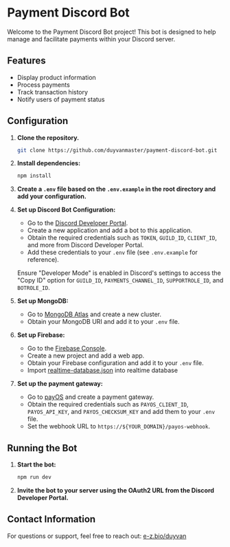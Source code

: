 # Payment Discord Bot

Welcome to the Payment Discord Bot project! This bot is designed to help manage and facilitate payments within your Discord server.

## Features

- Display product information
- Process payments
- Track transaction history
- Notify users of payment status

## Configuration

1. **Clone the repository.**

   ```sh
   git clone https://github.com/duyvanmaster/payment-discord-bot.git
   ```

2. **Install dependencies:**

   ```sh
   npm install
   ```

3. **Create a `.env` file based on the `.env.example` in the root directory and add your configuration.**

4. **Set up Discord Bot Configuration:**

   - Go to the [Discord Developer Portal](https://discord.com/developers/applications).
   - Create a new application and add a bot to this application.
   - Obtain the required credentials such as `TOKEN`, `GUILD_ID`, `CLIENT_ID`, and more from Discord Developer Portal.
   - Add these credentials to your `.env` file (see `.env.example` for reference).

   Ensure "Developer Mode" is enabled in Discord's settings to access the "Copy ID" option for `GUILD_ID`, `PAYMENTS_CHANNEL_ID`, `SUPPORTROLE_ID`, and `BOTROLE_ID`.

5. **Set up MongoDB:**

   - Go to [MongoDB Atlas](https://www.mongodb.com/cloud/atlas) and create a new cluster.
   - Obtain your MongoDB URI and add it to your `.env` file.

6. **Set up Firebase:**

   - Go to the [Firebase Console](https://console.firebase.google.com/).
   - Create a new project and add a web app.
   - Obtain your Firebase configuration and add it to your `.env` file.
   - Import [realtime-database.json](https://github.com/duyvanmaster/payment-discord-bot/blob/master/realtime-database.json) into realtime database

7. **Set up the payment gateway:**

   - Go to [payOS](https://my.payos.vn) and create a payment gateway.
   - Obtain the required credentials such as `PAYOS_CLIENT_ID`, `PAYOS_API_KEY`, and `PAYOS_CHECKSUM_KEY` and add them to your `.env` file.
   - Set the webhook URL to `https://${YOUR_DOMAIN}/payos-webhook`.

## Running the Bot

1. **Start the bot:**

   ```sh
   npm run dev
   ```

2. **Invite the bot to your server using the OAuth2 URL from the Discord Developer Portal.**

## Contact Information

For questions or support, feel free to reach out: [e-z.bio/duyvan](https://e-z.bio/duyvan)
